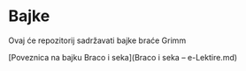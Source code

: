 # Bajke
Ovaj će repozitorij sadržavati bajke braće Grimm

[Poveznica na bajku Braco i seka](Braco i seka – e-Lektire.md)
